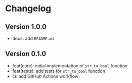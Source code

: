# Changelog

## Version 1.0.0

- docs: add `README.md`

## Version 0.1.0

- feat(core): initial implementation of `str_to_bool` function
- feat(tests): add tests for `str_to_bool` function
- ci: add GitHub Actions workflow
